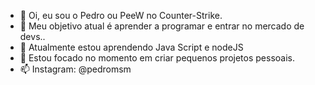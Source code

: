 - 👋 Oi, eu sou o Pedro ou PeeW no Counter-Strike.
- 👀 Meu objetivo atual é aprender  a programar e entrar no mercado de devs..
- 🌱 Atualmente estou aprendendo Java Script e nodeJS
- 💞️ Estou focado no momento em criar pequenos projetos pessoais.
- 📫 Instagram: @pedromsm 
